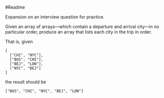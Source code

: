 #Readme

Expansion on an interview question for practice.

Given an array of arrays—which contain a departure and arrival city—in no particular order, produce an array that lists each city in the trip in order.

That is, given

```
[
  ["CHI", "NYC"],
  ["BOS", "CHI"],
  ["BEJ", "LON"],
  ["NYC", "BEJ"]
]
```

the result should be

`["BOS", "CHI", "NYC", "BEJ", "LON"]`
